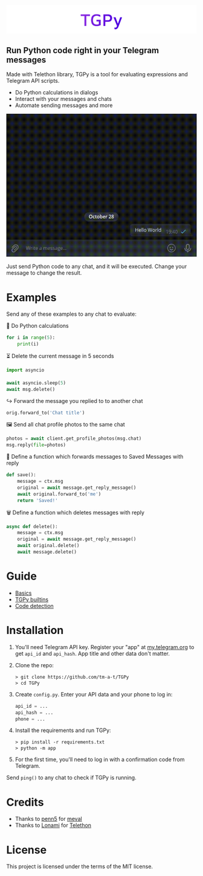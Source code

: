 ![TGPy](readme_assets/TGPy.png)

## Run Python code right in your Telegram messages

Made with Telethon library, TGPy is a tool for evaluating expressions and Telegram API scripts.

- Do Python calculations in dialogs
- Interact with your messages and chats
- Automate sending messages and more

![Example](readme_assets/example.gif)

Just send Python code to any chat, and it will be executed. Change your message to change the result.

# Examples

Send any of these examples to any chat to evaluate:

🐍 Do Python calculations

```python
for i in range(5):
    print(i)
```

⏳ Delete the current message in 5 seconds

```python
import asyncio

await asyncio.sleep(5)
await msg.delete()
```

↪️ Forward the message you replied to to another chat

```python
orig.forward_to('Chat title')
```

🖼 Send all chat profile photos to the same chat

```python
photos = await client.get_profile_photos(msg.chat)
msg.reply(file=photos)
```

🔖 Define a function which forwards messages to Saved Messages with reply

```python
def save():
    message = ctx.msg
    original = await message.get_reply_message()
    await original.forward_to('me')
    return 'Saved!'
``` 

🗑 Define a function which deletes messages with reply

```python
async def delete():
    message = ctx.msg
    original = await message.get_reply_message()
    await original.delete()
    await message.delete()
```

# Guide

- [Basics](https://tgpy.tmat.me/basics/)
- [TGPy builtins](https://tgpy.tmat.me/builtins/)
- [Code detection](https://tgpy.tmat.me/code_detection/)

# Installation

1. You'll need Telegram API key. Register your "app" at [my.telegram.org](https://my.telegram.org) to get `api_id` and 
`api_hash`. App title and other data don't matter.

2. Clone the repo:
   ```shell
   > git clone https://github.com/tm-a-t/TGPy
   > cd TGPy
   ```

3. Create `config.py`. Enter your API data and your phone to log in:
   ```python
   api_id = ...
   api_hash = ...
   phone = ...
   ```

4. Install the requirements and run TGPy:
   ```shell
   > pip install -r requirements.txt
   > python -m app
   ```

5. For the first time, you'll need to log in with a confirmation code from Telegram.

Send `ping()` to any chat to check if TGPy is running.

# Credits

- Thanks to [penn5](https://github.com/penn5) for [meval](https://github.com/penn5/meval)
- Thanks to [Lonami](https://github.com/LonamiWebs) for [Telethon](https://github.com/LonamiWebs/Telethon)

# License

This project is licensed under the terms of the MIT license.
